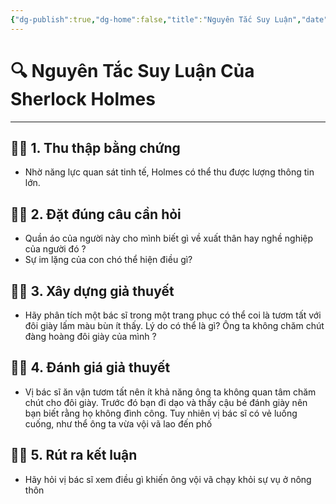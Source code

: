 ```yaml
---
{"dg-publish":true,"dg-home":false,"title":"Nguyên Tắc Suy Luận","date":"2025-01-28","tags":["book","books/tu-duy-nhu-sherlock-holmes","#suy-luan"],"dg-path":"Books/01 -  Tư duy như Sherlock Holmes/4 - Nguyên Tắc Suy Luận.md","permalink":"/books/01-tu-duy-nhu-sherlock-holmes/4-nguyen-tac-suy-luan/","dgPassFrontmatter":true,"updated":"2025-01-30T09:03:05.051+07:00"}
---
```


# 🔍 Nguyên Tắc Suy Luận Của Sherlock Holmes
---

## 🕵️‍♂️ 1. Thu thập bằng chứng
- Nhờ năng lực quan sát tinh tế, Holmes có thể thu được lượng thông tin lớn.

## 🕵️‍♂️ 2. Đặt đúng câu cần hỏi
- Quần áo của người này cho mình biết gì về xuất thân hay nghề nghiệp của người đó ?
- Sự im lặng của con chó thể hiện điều  gì?

## 🕵️‍♂️ 3. Xây dựng giả thuyết
- Hãy phân tích một bác sĩ trong một trang phục có thể coi là tươm tất với đôi giày lấm màu bùn ít thấy. Lý do có thể là gì? Ông ta không chăm chút đàng hoàng đôi giày của mình ? 

## 🕵️‍♂️ 4. Đánh giá giả thuyết
- Vị bác sĩ ăn vận tươm tất nên ít khả năng ông ta không quan tâm chăm chút cho đôi giày. Trước đó bạn đi dạo và thấy cậu bé đánh giày nên bạn biết rằng họ không đình công. Tuy nhiên vị bác sĩ có vẻ luống cuống, như thể ông ta vừa vội vã lao đến phố

## 🕵️‍♂️ 5. Rút ra kết luận
- Hãy hỏi vị bác sĩ xem điều gì khiến ông vội vã chạy khỏi sự vụ ở nông thôn


